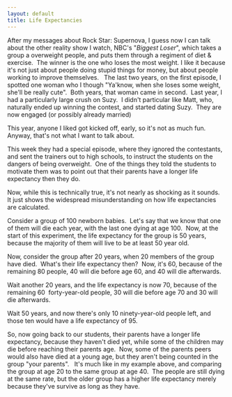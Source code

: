 ```yaml
---
layout: default
title: Life Expectancies
---
```


  
<p>After my messages about Rock Star: Supernova, I guess now I can talk about the other reality show I watch, NBC's "<em>Biggest Loser</em>", which takes a group a overweight people, and puts them through a regiment of diet &amp; exercise.  The winner is the one who loses the most weight. I like it because it's not just about people doing stupid things for money, but about people working to improve themselves.   The last two years, on the first episode, I spotted one woman who I though "Ya'know, when she loses some weight, she'll be really cute".  Both years, that woman came in second.  Last year, I had a particularly large crush on Suzy.  I didn't particular like Matt, who, naturally ended up winning the contest, and started dating Suzy.  They are now engaged (or possibly already married)</p>
<p>This year, anyone I liked got kicked off, early, so it's not as much fun.  Anyway, that's not what I want to talk about.</p>
<p>This week they had a special episode, where they ignored the contestants, and sent the trainers out to high schools, to instruct the students on the dangers of being overweight.  One of the things they told the students to motivate them was to point out that their parents have a longer life expectancy then they do.</p>
<p>Now, while this is technically true, it's not nearly as shocking as it sounds.  It just shows the widespread misunderstanding on how life expectancies are calculated.</p>
<p>Consider a group of 100 newborn babies.  Let's say that we know that one of them will die each year, with the last one dying at age 100.  Now, at the start of this experiment, the life expectancy for the group is 50 years, because the majority of them will live to be at least 50 year old.</p>
<p>Now, consider the group after 20 years, when 20 members of the group have died.  What's their life expectancy then?  Now, it's 60, because of the remaining 80 people, 40 will die before age 60, and 40 will die afterwards.</p>
<p>Wait another 20 years, and the life expectancy is now 70, because of the remaining 60  forty-year-old people, 30 will die before age 70 and 30 will die afterwards.</p>
<p>Wait 50 years, and now there's only 10 ninety-year-old people left, and those ten would have a life expectancy of 95.</p>
<p>So, now going back to our students, their parents have a longer life expectancy, because they haven't died yet, while some of the children may die before reaching their parents age.  Now, some of the parents peers would also have died at a young age, but they aren't being counted in the group "your parents".   It's much like in my example above, and comparing the group at age 20 to the same group at age 40.  The people are still dying at the same rate, but the older group has a higher life expectancy merely because they've survive as long as they have.</p>